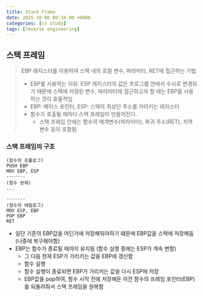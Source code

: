 ```yaml
---
title: Stack Frame
date: 2025-10-06 00:34:00 +0800
categories: [cs study]
tags: [reverse engineering]
---
```


## 스택 프레임
> EBP 레지스터를 이용하여 스택 내의 로컬 변수, 파라미터, RET에 접근하는 기법
>   - EBP를 사용하는 이유: ESP 레지스터의 값은 프로그램 안에서 수시로 변경되기 때문에 스택에 저장된 변수, 파라미터에 접근하고자 할 때는 EBP를 사용하는 것이 효율적임
>   - EBP: 베이스 포인터, ESP: 스택의 최상단 주소를 가리키는 레지스터
>   - 함수가 호출될 때마다 스택 프레임이 만들어진다. 
>       - 스택 프레임 안에는 함수의 매개변수(파라미터), 복귀 주소(RET), 지역 변수 등이 포함됨

### 스택 프레임의 구조
```
(함수의 프롤로그)
PUSH EBP
MOV EBP, ESP
-------
(함수 본체)
...

-------
(함수의 에필로그)
MOV ESP, EBP
POP EBP
RET
```
- 일단 기존의 EBP값을 어딘가에 저장해둬야하기 떄문에 EBP값을 스택에 저장해둠 (나중에 복구해야함)
- EBP는 함수가 종료될 때까지 유지됨 (함수 실행 중에는 ESP가 계속 변함)
    - 그 다음 현재 ESP가 가리키는 값을 EBP에 갱신함 
    - 함수 실행 
    - 함수 실행이 종료되면 EBP가 가리키는 값을 다시 ESP에 저장
    - EBP값을 pop하여, 함수 시작 전에 저장해둔 이전 함수의 프레임 포인터(EBP)를 되돌려줘서 스택 프레임을 원복함
